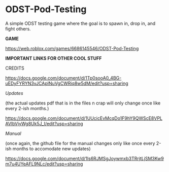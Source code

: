 # ODST-Pod-Testing
A simple ODST testing game where the goal is to spawn in, drop in, and fight others.

**GAME**

https://web.roblox.com/games/6686145546/ODST-Pod-Testing

**IMPORTANT LINKS FOR OTHER COOL STUFF**

CREDITS

https://docs.google.com/document/d/1Tp0sooA0_4BG-uEDyFYRYN3vJCApINuVgCWRiq8w5dM/edit?usp=sharing

*Updates*

(the actual updates pdf that is in the files n crap will only change once like every 2-ish months.)

https://docs.google.com/document/d/1UUcicEvMcqDo1F9hY9QWScE8VPLAVlbVjyWg8Uk5J_I/edit?usp=sharing

*Manual*

(once again, the github file for the manual changes only like once every 2-ish months to accomodate new updates)

https://docs.google.com/document/d/1Is6RJMSgJoywmxb3TRrjtLjSM3Kw9m7u4UYeAFL9NLc/edit?usp=sharing

